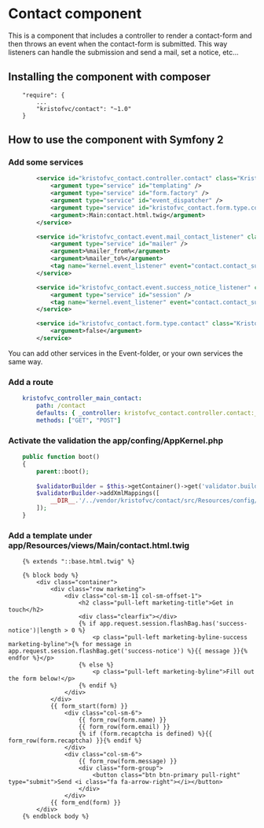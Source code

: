 # Contact component

This is a component that includes a controller to render a contact-form and then throws an event when the contact-form is submitted.
This way listeners can handle the submission and send a mail, set a notice, etc...

## Installing the component with composer

```
    "require": {
        ...
        "kristofvc/contact": "~1.0"
    }
```

## How to use the component with Symfony 2

### Add some services

```xml
        <service id="kristofvc_contact.controller.contact" class="Kristofvc\Contact\Controller\Contact">
            <argument type="service" id="templating" />
            <argument type="service" id="form.factory" />
            <argument type="service" id="event_dispatcher" />
            <argument type="service" id="kristofvc_contact.form.type.contact" />
            <argument>:Main:contact.html.twig</argument>
        </service>

        <service id="kristofvc_contact.event.mail_contact_listener" class="Kristofvc\Contact\Event\Listener\MailContactListener">
            <argument type="service" id="mailer" />
            <argument>%mailer_from%</argument>
            <argument>%mailer_to%</argument>
            <tag name="kernel.event_listener" event="contact.contact_submitted_event" method="sendMail" />
        </service>

        <service id="kristofvc_contact.event.success_notice_listener" class="Kristofvc\Contact\Event\Listener\SuccessNoticeListener" scope="request">
            <argument type="service" id="session" />
            <tag name="kernel.event_listener" event="contact.contact_submitted_event" method="sendSuccessNotice" />
        </service>

        <service id="kristofvc_contact.form.type.contact" class="Kristofvc\Contact\Form\Type\ContactType">
            <argument>false</argument>
        </service>
```

You can add other services in the Event-folder, or your own services the same way.

### Add a route

```yml
    kristofvc_controller_main_contact:
        path: /contact
        defaults: { _controller: kristofvc_contact.controller.contact:__invoke }
        methods: ["GET", "POST"]
```

### Activate the validation the app/confing/AppKernel.php

```php
    public function boot()
    {
        parent::boot();
    
        $validatorBuilder = $this->getContainer()->get('validator.builder');
        $validatorBuilder->addXmlMappings([
            __DIR__.'/../vendor/kristofvc/contact/src/Resources/config/Contact.validation.xml'
        ]);
    }
```

### Add a template under app/Resources/views/Main/contact.html.twig

```twig
    {% extends "::base.html.twig" %}
    
    {% block body %}
        <div class="container">
            <div class="row marketing">
                <div class="col-sm-11 col-sm-offset-1">
                    <h2 class="pull-left marketing-title">Get in touch</h2>
                    <div class="clearfix"></div>
                    {% if app.request.session.flashBag.has('success-notice')|length > 0 %}
                        <p class="pull-left marketing-byline-success marketing-byline">{% for message in app.request.session.flashBag.get('success-notice') %}{{ message }}{% endfor %}</p>
                    {% else %}
                        <p class="pull-left marketing-byline">Fill out the form below!</p>
                    {% endif %}
                </div>
            </div>
            {{ form_start(form) }}
                <div class="col-sm-6">
                    {{ form_row(form.name) }}
                    {{ form_row(form.email) }}
                    {% if (form.recaptcha is defined) %}{{ form_row(form.recaptcha) }}{% endif %}
                </div>
                <div class="col-sm-6">
                    {{ form_row(form.message) }}
                    <div class="form-group">
                        <button class="btn btn-primary pull-right" type="submit">Send <i class="fa fa-arrow-right"></i></button>
                    </div>
                </div>
            {{ form_end(form) }}
        </div>
    {% endblock body %}
```
